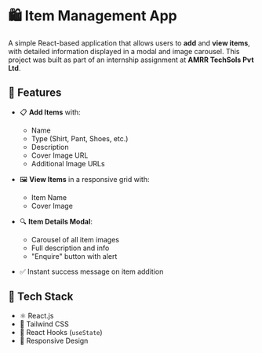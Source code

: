# 🛍️ Item Management App

A simple React-based application that allows users to **add** and **view items**, with detailed information displayed in a modal and image carousel. This project was built as part of an internship assignment at **AMRR TechSols Pvt Ltd**.

## 📌 Features

- 📋 **Add Items** with:
  - Name
  - Type (Shirt, Pant, Shoes, etc.)
  - Description
  - Cover Image URL
  - Additional Image URLs

- 🖼️ **View Items** in a responsive grid with:
  - Item Name
  - Cover Image

- 🔍 **Item Details Modal**:
  - Carousel of all item images
  - Full description and info
  - "Enquire" button with alert

- ✅ Instant success message on item addition

## 🚀 Tech Stack

- ⚛️ React.js
- 💨 Tailwind CSS
- 🧠 React Hooks (`useState`)
- 🎨 Responsive Design



